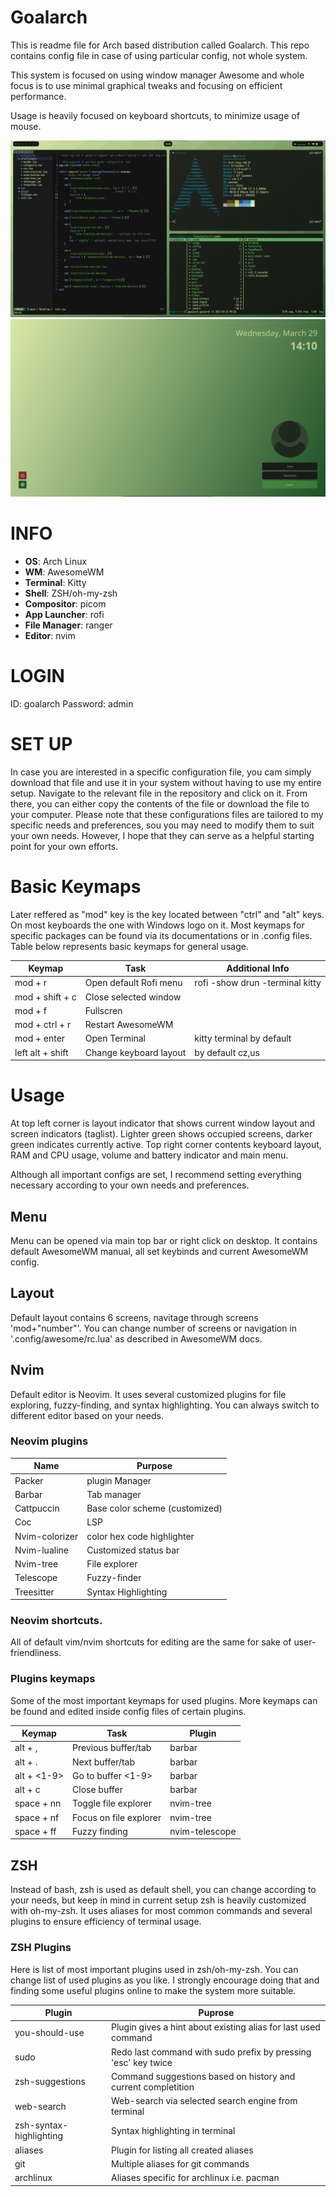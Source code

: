 # Goalarch

This is readme file for Arch based distribution called Goalarch. This repo contains config file in case of using particular config, not whole system. 

This system is focused on using window manager Awesome and whole focus is to use minimal graphical tweaks and focusing on efficient performance. 

Usage is heavily focused on keyboard shortcuts, to minimize usage of mouse.

![Alt text](/images/desktop.png)
![Alt text](/images/login.png)

# INFO

- **OS**: Arch Linux
- **WM**: AwesomeWM
- **Terminal**: Kitty
- **Shell**: ZSH/oh-my-zsh
- **Compositor**: picom
- **App Launcher**: rofi
- **File Manager**: ranger
- **Editor**: nvim

# LOGIN

ID: goalarch
Password: admin

# SET UP

In case you are interested in a specific configuration file, you cam simply download that file and use it in your system without having to use my entire setup.
Navigate to the relevant file in the repository and click on it. From there, you can either copy the contents of the file or download the file to your computer.
Please note that these configurations files are tailored to my specific needs and preferences, sou you may need to modify them to suit your own needs. However, I hope that they can serve as a helpful starting point for your own efforts.


# Basic Keymaps

Later reffered as "mod" key is the key located between "ctrl" and "alt" keys. On most keyboards the one with Windows logo on it.
Most keymaps for specific packages can be found via its documentations or in .config files. Table below represents basic keymaps for general usage.


| Keymap | Task | Additional Info | 
| --- | --- | --- |
| mod + r  | Open default Rofi menu | rofi -show drun -terminal kitty|
| mod + shift + c | Close selected window | |
| mod + f | Fullscren | |
| mod + ctrl + r | Restart AwesomeWM | |
| mod + enter | Open Terminal | kitty terminal by default |
| left alt + shift | Change keyboard layout | by default cz,us |

# Usage

At top left corner is layout indicator that shows current window layout and screen indicators (taglist). Lighter green shows occupied screens, darker green indicates currently active.
Top right corner contents keyboard layout, RAM and CPU usage, volume and battery indicator and main menu.

Although all important configs are set, I recommend setting everything necessary according to your own needs and preferences.

## Menu

Menu can be opened via main top bar or right click on desktop. It contains default AwesomeWM manual, all set keybinds and current AwesomeWM config.

## Layout

Default layout contains 6 screens, navitage through screens 'mod+"number"'. You can change number of screens or navigation in '.config/awesome/rc.lua' as described in AwesomeWM docs.

## Nvim

Default editor is Neovim. It uses several customized plugins for file exploring, fuzzy-finding, and syntax highlighting. You can always switch to different editor based on your needs.

### Neovim plugins

| Name | Purpose |
| --- | --- |
| Packer | plugin Manager |
| Barbar | Tab manager |
| Cattpuccin | Base color scheme (customized) |
| Coc | LSP |
| Nvim-colorizer | color hex code highlighter |
| Nvim-lualine | Customized status bar |
| Nvim-tree | File explorer |
| Telescope | Fuzzy-finder |
| Treesitter | Syntax Highlighting |

### Neovim shortcuts.

All of default vim/nvim shortcuts for editing are the same for sake of user-friendliness.

### Plugins keymaps

Some of the most important keymaps for used plugins. More keymaps can be found and edited inside config files of certain plugins.

| Keymap | Task | Plugin |
| --- | --- | --- |
| alt + , | Previous buffer/tab | barbar |
| alt + . | Next buffer/tab | barbar |
| alt + <1-9> | Go to buffer <1-9> | barbar |
| alt + c | Close buffer | barbar |
| space + nn | Toggle file explorer | nvim-tree |
| space + nf | Focus on file explorer | nvim-tree |
| space + ff | Fuzzy finding | nvim-telescope |

## ZSH

Instead of bash, zsh is used as default shell, you can change according to your needs, but keep in mind in current setup zsh is heavily customized with oh-my-zsh. It uses aliases for most common commands and several plugins to ensure efficiency of terminal usage.

### ZSH Plugins 

Here is list of most important plugins used in zsh/oh-my-zsh. You can change list of used plugins as you like. I strongly encourage doing that and finding some useful plugins online to make the system more suitable.

| Plugin | Puprose |
| --- | --- |
| you-should-use | Plugin gives a hint about existing alias for last used command |
| sudo | Redo last command with sudo prefix by pressing 'esc' key twice |
| zsh-suggestions | Command suggestions based on history and current completition |
| web-search | Web-search via selected search engine from terminal |
| zsh-syntax-highlighting | Syntax highlighting in terminal |
| aliases | Plugin for listing all created aliases|
| git | Multiple aliases for git commands |
| archlinux | Aliases specific for archlinux i.e. pacman |

